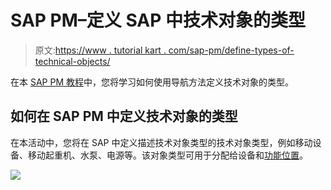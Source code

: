 # SAP PM–定义 SAP 中技术对象的类型

> 原文:[https://www . tutorial kart . com/sap-pm/define-types-of-technical-objects/](https://www.tutorialkart.com/sap-pm/define-types-of-technical-objects/)

在本 [SAP PM 教程](https://www.tutorialkart.com/sap-pm/sap-pm-tutorial/)中，您将学习如何使用导航方法定义技术对象的类型。

## 如何在 SAP PM 中定义技术对象的类型

在本活动中，您将在 SAP 中定义描述技术对象类型的技术对象类型，例如移动设备、移动起重机、水泵、电源等。该对象类型可用于分配给设备和[功能位置](https://www.tutorialkart.com/sap-pm/create-functional-location-in-sap/)。

[![](../Images/925da31b32d6bc3827932f6c8afb11bb.png)](https://www.tutorialkart.com/)